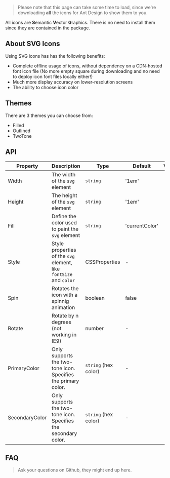 > Please note that this page can take some time to load, since we're downloading **all** the icons for Ant Design to show them to you.

All icons are **S**emantic **V**ector **G**raphics. There is no need to install them since they are contained in the package.

## About SVG Icons
Using SVG icons has has the following benefits:

- Complete offline usage of icons, without dependency on a CDN-hosted font icon file (No more empty square during downloading and no need to deploy icon font files locally either!)
- Much more display accuracy on lower-resolution screens
- The ability to choose icon color

## Themes
There are 3 themes you can choose from:
- Filled
- Outlined
- TwoTone

## API

| Property | Description | Type | Default | Version |
| --- | --- | --- | --- | --- |
| Width | The width of the `svg` element | `string` | '1em' |  |
| Height | The height of the `svg` element | `string` | '1em' |  |
| Fill | Define the color used to paint the `svg` element | `string` | 'currentColor' |  |
| Style | Style properties of the `svg` element, like `fontSize` and `color` | CSSProperties | - |  |
| Spin | Rotates the icon with a spinnig animation | boolean | false |  |
| Rotate | Rotate by n degrees (not working in IE9) | number | - |  |
| PrimaryColor | Only supports the two-tone icon. Specifies the primary color. | `string` (hex color) | - |  |
| SecondaryColor | Only supports the two-tone icon. Specifies the secondary color. | `string` (hex color) | - |  |

## FAQ
> Ask your questions on Github, they might end up here.
